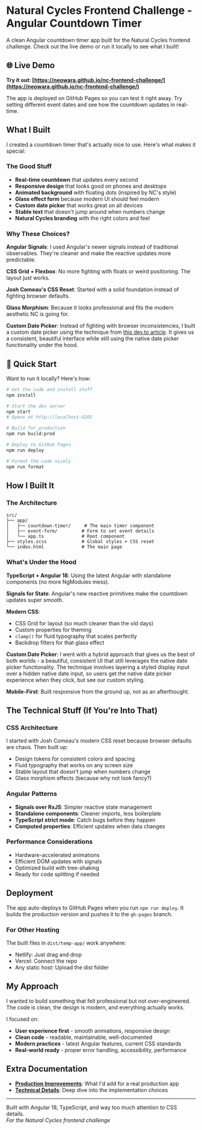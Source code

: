 # Natural Cycles Frontend Challenge - Angular Countdown Timer

A clean Angular countdown timer app built for the Natural Cycles frontend challenge. Check out the live demo or run it locally to see what I built!

## 🌐 Live Demo

**Try it out: [https://neowara.github.io/nc-frontend-challenge/](https://neowara.github.io/nc-frontend-challenge/)**

The app is deployed on GitHub Pages so you can test it right away. Try setting different event dates and see how the countdown updates in real-time.

## What I Built

I created a countdown timer that's actually nice to use. Here's what makes it special:

### The Good Stuff
- **Real-time countdown** that updates every second
- **Responsive design** that looks good on phones and desktops  
- **Animated background** with floating dots (inspired by NC's style)
- **Glass effect form** because modern UI should feel modern
- **Custom date picker** that works great on all devices
- **Stable text** that doesn't jump around when numbers change
- **Natural Cycles branding** with the right colors and feel

### Why These Choices?

**Angular Signals**: I used Angular's newer signals instead of traditional observables. They're cleaner and make the reactive updates more predictable.

**CSS Grid + Flexbox**: No more fighting with floats or weird positioning. The layout just works.

**Josh Comeau's CSS Reset**: Started with a solid foundation instead of fighting browser defaults.

**Glass Morphism**: Because it looks professional and fits the modern aesthetic NC is going for.

**Custom Date Picker**: Instead of fighting with browser inconsistencies, I built a custom date picker using the technique from [this dev.to article](https://dev.to/codeclown/styling-a-native-date-input-into-a-custom-no-library-datepicker-2in). It gives us a consistent, beautiful interface while still using the native date picker functionality under the hood.

## 🚀 Quick Start

Want to run it locally? Here's how:

```bash
# Get the code and install stuff
npm install

# Start the dev server 
npm start
# Opens at http://localhost:4201

# Build for production
npm run build:prod

# Deploy to GitHub Pages
npm run deploy

# Format the code nicely
npm run format
```

## How I Built It

### The Architecture
```
src/
├── app/
│   ├── countdown-timer/     # The main timer component
│   ├── event-form/         # Form to set event details  
│   └── app.ts              # Root component
├── styles.scss             # Global styles + CSS reset
└── index.html              # The main page
```

### What's Under the Hood

**TypeScript + Angular 18**: Using the latest Angular with standalone components (no more NgModules mess).

**Signals for State**: Angular's new reactive primitives make the countdown updates super smooth.

**Modern CSS**: 
- CSS Grid for layout (so much cleaner than the old days)
- Custom properties for theming
- `clamp()` for fluid typography that scales perfectly
- Backdrop filters for that glass effect

**Custom Date Picker**: I went with a hybrid approach that gives us the best of both worlds - a beautiful, consistent UI that still leverages the native date picker functionality. The technique involves layering a styled display input over a hidden native date input, so users get the native date picker experience when they click, but see our custom styling.

**Mobile-First**: Built responsive from the ground up, not as an afterthought.

## The Technical Stuff (If You're Into That)

### CSS Architecture
I started with Josh Comeau's modern CSS reset because browser defaults are chaos. Then built up:
- Design tokens for consistent colors and spacing
- Fluid typography that works on any screen size  
- Stable layout that doesn't jump when numbers change
- Glass morphism effects (because why not look fancy?)

### Angular Patterns
- **Signals over RxJS**: Simpler reactive state management
- **Standalone components**: Cleaner imports, less boilerplate
- **TypeScript strict mode**: Catch bugs before they happen
- **Computed properties**: Efficient updates when data changes

### Performance Considerations
- Hardware-accelerated animations
- Efficient DOM updates with signals
- Optimized build with tree-shaking
- Ready for code splitting if needed

## Deployment

The app auto-deploys to GitHub Pages when you run `npm run deploy`. It builds the production version and pushes it to the `gh-pages` branch.

### For Other Hosting
The built files in `dist/temp-app/` work anywhere:
- Netlify: Just drag and drop
- Vercel: Connect the repo  
- Any static host: Upload the dist folder

## My Approach

I wanted to build something that felt professional but not over-engineered. The code is clean, the design is modern, and everything actually works. 

I focused on:
- **User experience first** - smooth animations, responsive design
- **Clean code** - readable, maintainable, well-documented
- **Modern practices** - latest Angular features, current CSS standards
- **Real-world ready** - proper error handling, accessibility, performance

## Extra Documentation

- **[Production Improvements](./PRODUCTION_IMPROVEMENTS.md)**: What I'd add for a real production app
- **[Technical Details](./SOLUTION.md)**: Deep dive into the implementation choices

---

Built with Angular 18, TypeScript, and way too much attention to CSS details.  
*For the Natural Cycles frontend challenge*
